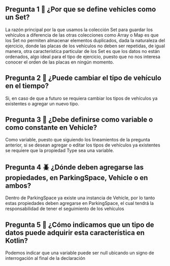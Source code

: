 <h2>Pregunta 1 🐞 ¿Por que se define vehicles como un Set?</h2>
La razón principal por la que usamos la colección Set para guardar los vehículos a diferencia de las otras colecciones como Array o Map es que los Set no permiten almacenar elementos duplicados, dada la naturaleza del ejercicio, donde las placas de los vehículos no deben ser repetidas, de igual manera, otra característica particular de los Set es que los datos no están ordenados, algo ideal para el tipo de ejercicio, puesto que no nos interesa conocer el orden de las placas en ningún momento.

<h2>Pregunta 2 🦁 ¿Puede cambiar el tipo de vehículo en el tiempo?</h2>
Si, en caso de que a futuro se requiera cambiar los tipos de vehículos ya existentes o agregar un nuevo tipo.

<h2>Pregunta 3 🐣 ¿Debe definirse como variable o como constante en Vehicle?</h2>
Como variable, puesto que siguiendo los lineamientos de la pregunta anterior, si se desean agregar o editar los tipos de vehículos ya existentes se requiere que la propiedad Type sea una variable.

<h2>Pregunta 4 🪲 ¿Dónde deben agregarse las propiedades, en ParkingSpace, Vehicle o en ambos?</h2>
Dentro de ParkingSpace ya existe una instancia de Vehicle, por lo tanto estas propiedades deben agregarse en ParkingSpace, el cual tendrá la responsabilidad de tener el seguimiento de los vehículos

<h2>Pregunta 5 🐤 ¿Cómo indicamos que un tipo de datos puede adquirir esta característica en Kotlin?</h2>
Podemos indicar que una variable puede ser null ubicando un signo de interrogación al final de la declaración

